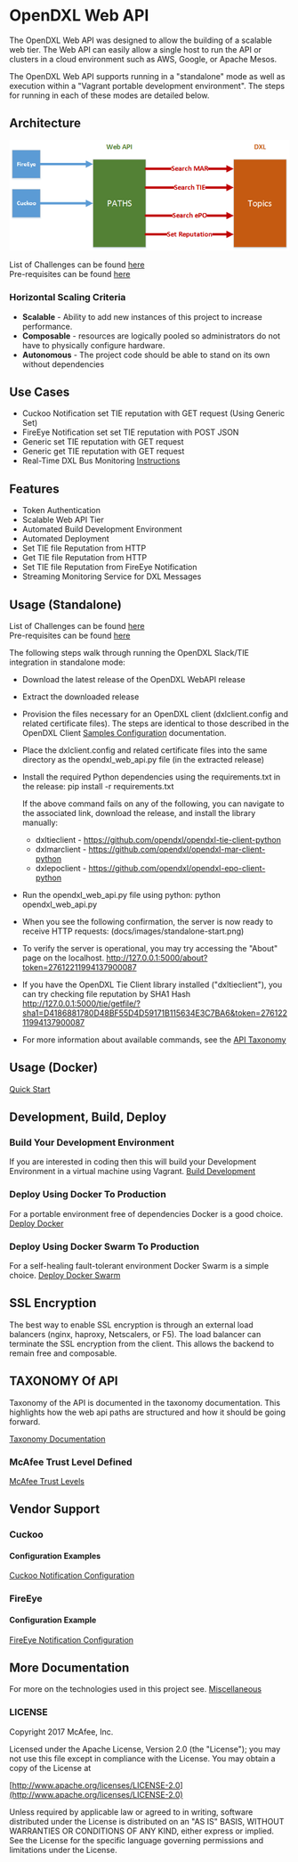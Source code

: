 # OpenDXL Web API

The OpenDXL Web API was designed to allow the building of a scalable web tier.  The Web API can easily allow a single host to run the API or clusters in a cloud environment such as AWS, Google, or Apache Mesos.  

The OpenDXL Web API supports running in a "standalone" mode as well as execution within a "Vagrant portable development environment". The steps for running in each of these modes are detailed below.

## Architecture
![Web API](docs/images/webapi.png)

List of Challenges can be found [here](docs/challenges.md)<br>
Pre-requisites can be found [here](docs/Prerequisites.md)

### Horizontal Scaling Criteria
* **Scalable** - Ability to add new instances of this project to increase performance.
* **Composable** - resources are logically pooled so administrators do not have to physically configure hardware.
* **Autonomous** - The project code should be able to stand on its own without dependencies

## Use Cases
* Cuckoo Notification set TIE reputation with GET request (Using Generic Set)
* FireEye Notification set set TIE reputation with POST JSON
* Generic set TIE reputation with GET request
* Generic get TIE reputation with GET request
* Real-Time DXL Bus Monitoring [Instructions](docs/dxlmonitoring.md)

## Features
* Token Authentication
* Scalable Web API Tier
* Automated Build Development Environment
* Automated Deployment
* Set TIE file Reputation from HTTP
* Get TIE file Reputation from HTTP
* Set TIE file Reputation from FireEye Notification
* Streaming Monitoring Service for DXL Messages

## Usage (Standalone)

List of Challenges can be found [here](docs/challenges.md)<br>
Pre-requisites can be found [here](docs/Prerequisites.md)

The following steps walk through running the OpenDXL Slack/TIE integration in standalone mode:

* Download the latest release of the OpenDXL WebAPI release
* Extract the downloaded release
* Provision the files necessary for an OpenDXL client (dxlclient.config and related certificate files).
    The steps are identical to those described in the OpenDXL Client [Samples Configuration](https://opendxl.github.io/opendxl-client-python/pydoc/sampleconfig.html) documentation.
* Place the dxlclient.config and related certificate files into the same directory as the opendxl_web_api.py file (in the extracted release)
* Install the required Python dependencies using the requirements.txt in the release:
    pip install -r requirements.txt
        
    If the above command fails on any of the following, you can navigate to the associated link, download the release, and install the library manually:
    - dxltieclient - https://github.com/opendxl/opendxl-tie-client-python
    - dxlmarclient - https://github.com/opendxl/opendxl-mar-client-python
    - dxlepoclient - https://github.com/opendxl/opendxl-epo-client-python

* Run the opendxl_web_api.py file using python:
    python opendxl_web_api.py
* When you see the following confirmation, the server is now ready to receive HTTP requests: (docs/images/standalone-start.png)  

* To verify the server is operational, you may try accessing the "About" page on the localhost.
    http://127.0.0.1:5000/about?token=27612211994137900087

* If you have the OpenDXL Tie Client library installed ("dxltieclient"), you can try checking file reputation by SHA1 Hash
    http://127.0.0.1:5000/tie/getfile/?sha1=D4186881780D48BF55D4D59171B115634E3C7BA6&token=27612211994137900087

* For more information about available commands, see the [API Taxonomy](docs/taxonomy.md)

## Usage (Docker)
[Quick Start](docs/quickstart.md)

## Development, Build, Deploy 

### Build Your Development Environment
If you are interested in coding then this will build your Development Environment in a virtual machine using Vagrant.
[Build Development](docs/dev.md)

### Deploy Using Docker To Production
For a portable environment free of dependencies Docker is a good choice.
[Deploy Docker](docs/dockerdeploy.md)

### Deploy Using Docker Swarm To Production
For a self-healing fault-tolerant environment Docker Swarm is a simple choice.
[Deploy Docker Swarm](docs/dockerswarm.md)


## SSL Encryption
The best way to enable SSL encryption is through an external load balancers (nginx, haproxy, Netscalers, or F5).  The load balancer can terminate the SSL encryption from the client.  This allows the backend to remain free and composable.

## TAXONOMY Of API

Taxonomy of the API is documented in the taxonomy documentation.  This highlights how the web api paths are structured and how it should be going forward.

[Taxonomy Documentation](docs/taxonomy.md)

### McAfee Trust Level Defined
[McAfee Trust Levels](docs/trustlevels.md)

## Vendor Support
### Cuckoo

#### Configuration Examples
[Cuckoo Notification Configuration](docs/cuckoo.md)

### FireEye

#### Configuration Example
[FireEye Notification Configuration](docs/fireeye.md)


## More Documentation
For more on the technologies used in this project see.
[Miscellaneous](docs/misc.md)

### LICENSE
Copyright 2017 McAfee, Inc.

Licensed under the Apache License, Version 2.0 (the "License"); you may not use this file except in compliance with the License. You may obtain a copy of the License at

[http://www.apache.org/licenses/LICENSE-2.0](http://www.apache.org/licenses/LICENSE-2.0)

Unless required by applicable law or agreed to in writing, software distributed under the License is distributed on an "AS IS" BASIS, WITHOUT WARRANTIES OR CONDITIONS OF ANY KIND, either express or implied. See the License for the specific language governing permissions and limitations under the License.
